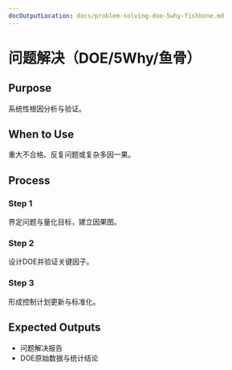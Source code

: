 ```yaml
---
docOutputLocation: docs/problem-solving-doe-5why-fishbone.md
---
```


# 问题解决（DOE/5Why/鱼骨）

## Purpose

系统性根因分析与验证。

## When to Use

重大不合格、反复问题或复杂多因一果。

## Process

### Step 1

界定问题与量化目标，建立因果图。

### Step 2

设计DOE并验证关键因子。

### Step 3

形成控制计划更新与标准化。

## Expected Outputs

- 问题解决报告
- DOE原始数据与统计结论
